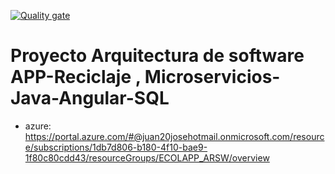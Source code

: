 [![Quality gate](https://sonarcloud.io/api/project_badges/quality_gate?project=JuanalvarezECI_Proyecto-ARSW-ECOLAPP)](https://sonarcloud.io/project/overview?id=JuanalvarezECI_Proyecto-ARSW-ECOLAPP
)


# Proyecto Arquitectura de software APP-Reciclaje , Microservicios-Java-Angular-SQL 
- azure: https://portal.azure.com/#@juan20josehotmail.onmicrosoft.com/resource/subscriptions/1db7d806-b180-4f10-bae9-1f80c80cdd43/resourceGroups/ECOLAPP_ARSW/overview

